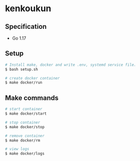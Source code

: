 # kenkoukun

## Specification

- Go 1.17

## Setup

```bash
# Install make, docker and write .env, systemd service file.
$ bash setup.sh

# create docker container
$ make docker/run
```

## Make commands

```bash
# start container
$ make docker/start

# stop container
$ make docker/stop

# remove container
$ make docker/rm

# view logs
$ make docker/logs
```
